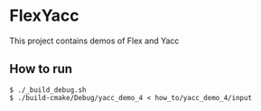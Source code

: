 # FlexYacc
This project contains demos of Flex and Yacc

## How to run
```Shell
$ ./_build_debug.sh
$ ./build-cmake/Debug/yacc_demo_4 < how_to/yacc_demo_4/input
```